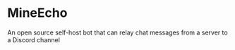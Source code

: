 # MineEcho
An open source self-host bot that can relay chat messages from a server to a Discord channel
